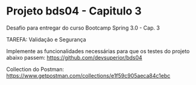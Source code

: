 # Projeto bds04 - Capitulo 3 

Desafio para entregar do curso Bootcamp Spring 3.0 - Cap. 3

TAREFA: Validação e Segurança

Implemente as funcionalidades necessárias para que os testes do projeto abaixo passem:
https://github.com/devsuperior/bds04

Collection do Postman:
https://www.getpostman.com/collections/e1f59c905aeca84c1ebc


